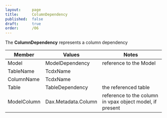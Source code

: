 ```yaml
---
layout:     page
title:      ColumnDependency
published:  false
draft:      true
order:      /06
---
```


The **ColumnDependency** represents a column dependency

| Member | Values |  Notes |
| -- | -- | -- |
| Model | ModelDependency | reference to the Model |
| TableName | TcdxName | |
| ColumnName | TcdxName | |
| Table | TableDependency | the referenced table |
| ModelColumn | Dax.Metadata.Column | reference to the column in vpax object model, if present |
